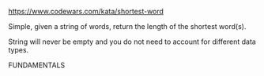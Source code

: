 https://www.codewars.com/kata/shortest-word

Simple, given a string of words, return the length of the shortest word(s).

String will never be empty and you do not need to account for different data types.

FUNDAMENTALS